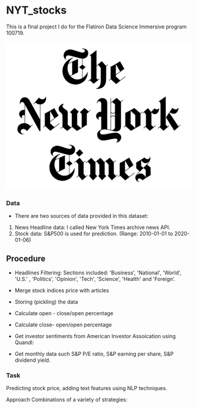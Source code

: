 # NYT_stocks

This is a final project I do for the Flatiron Data Science Immersive program 100719.

![alt test](https://raw.githubusercontent.com/rockinhumingbird/NYT_stocks/master/nyt.jpeg)

### Data
- There are two sources of data provided in this dataset:

1. News Headline data: I called New York Times archive news API.
2. Stock data: S&P500 is used for prediction. (Range: 2010-01-01 to 2020-01-06)

## Procedure
- Headlines Filtering:
  Sections included: 'Business', 'National', 'World', 'U.S.' , 'Politics', 'Opinion', 'Tech', 'Science',  'Health' and 'Foreign‘.

- Merge stock indices price with articles
- Storing (pickling) the data

- Calculate open - close/open percentage 

- Calculate close- open/open percentage

- Get investor sentiments from American Investor Assoication using Quandl: 
- Get monthly data such S&P P/E ratio, S&P earning per share, S&P dividend yield.


### Task
Predicting stock price, adding text features using NLP techniques.

Approach
Combinations of a variety of strategies:

